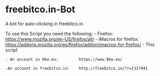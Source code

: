 # freebitco.in-Bot
A bot for auto-clicking in freebitco.in


To use this Script you need the following:
	- Firefox:						https://www.mozilla.org/en-US/firefox/all/
	- iMacros for firefox:			https://addons.mozilla.org/es/firefox/addon/imacros-for-firefox/
	- This script

	- An account in 9kw.eu:			https://www.9kw.eu/
	
	-An account in freebitco.in:	http://freebitco.in/?r=1327941